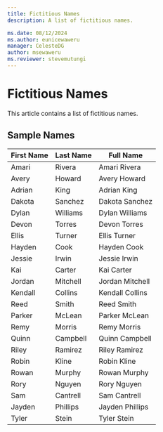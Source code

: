 ```yaml
---
title: Fictitious Names
description: A list of fictitious names.

ms.date: 08/12/2024
ms.author: eunicewaweru
manager: CelesteDG
author: msewaweru
ms.reviewer: stevemutungi
---
```


# Fictitious Names

This article contains a list of fictitious names.

## Sample Names

| First Name | Last Name | Full Name       |
|------------|-----------|-----------------|
| Amari      | Rivera    | Amari Rivera    |
| Avery      | Howard    | Avery Howard    |
| Adrian     | King      | Adrian King     |
| Dakota     | Sanchez   | Dakota Sanchez  |
| Dylan      | Williams  | Dylan Williams  |
| Devon      | Torres    | Devon Torres    |
| Ellis      | Turner    | Ellis Turner    |
| Hayden     | Cook      | Hayden Cook     |
| Jessie     | Irwin     | Jessie Irwin    |
| Kai        | Carter    | Kai Carter      |
| Jordan     | Mitchell  | Jordan Mitchell |
| Kendall    | Collins   | Kendall Collins |
| Reed       | Smith     | Reed Smith      |
| Parker     | McLean    | Parker McLean   |
| Remy       | Morris    | Remy Morris     |
| Quinn      | Campbell  | Quinn Campbell  |
| Riley      | Ramirez   | Riley Ramirez   |
| Robin      | Kline     | Robin Kline     |
| Rowan      | Murphy    | Rowan Murphy    |
| Rory       | Nguyen    | Rory Nguyen     |
| Sam        | Cantrell  | Sam Cantrell    |
| Jayden     | Phillips  | Jayden Phillips |
| Tyler      | Stein     | Tyler Stein     |
